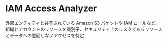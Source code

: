 # IAM Access Analyzer

外部エンティティと共有されている Amazon S3 バケットや IAM ロールなど、組織とアカウントのリソースを識別子、セキュリティ上のリスクであるリソースとデータへの意図しないアクセスを特定
